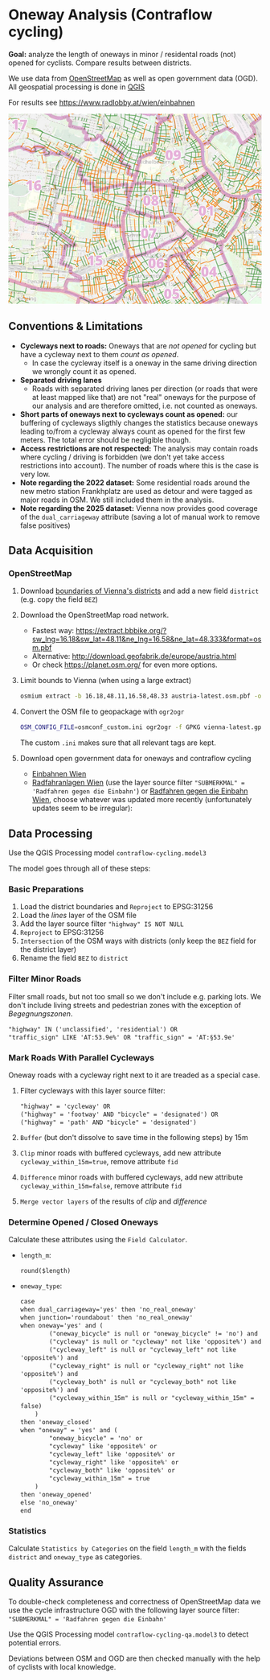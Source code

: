 # Oneway Analysis (Contraflow cycling)

**Goal:** analyze the length of oneways in minor / residental roads
(not) opened for cyclists. Compare results between districts.

We use data from [OpenStreetMap](https://www.openstreetmap.org) as well as open government data (OGD). All geospatial processing is done in [QGIS](https://qgis.org)

For results see https://www.radlobby.at/wien/einbahnen

![](oneways.jpg)

## Conventions & Limitations

- **Cycleways next to roads:** Oneways that are *not opened* for cycling but have a cycleway next to them *count as opened*.
  - In case the cycleway itself is a oneway in the same driving direction we wrongly count it as opened.
- **Separated driving lanes**
  - Roads with separated driving lanes per direction (or roads that were at least mapped like that) are not "real" oneways for the purpose of our analysis and are therefore omitted, i.e. not counted as oneways.
- **Short parts of oneways next to cycleways count as opened:** our buffering of cycleways sligthly changes the statistics because oneways leading to/from a cycleway always count as opened for the first few meters. The total error should be negligible though.
- **Access restrictions are not respected:** The analysis may contain roads where cycling / driving is forbidden (we don't yet take access restrictions into account). The number of roads where this is the case is very low.
- **Note regarding the 2022 dataset:** Some residential roads around the new metro station Frankhplatz are used as detour and were tagged as major roads in OSM. We still included them in the analysis.
- **Note regarding the 2025 dataset:** Vienna now provides good coverage of the `dual_carriageway` attribute (saving a lot of manual work to remove false positives)



## Data Acquisition

### OpenStreetMap

1. Download [boundaries of Vienna's districts](https://www.data.gv.at/katalog/dataset/stadt-wien_bezirksgrenzenwien) and add a new field `district` (e.g. copy the field `BEZ`)

2. Download the OpenStreetMap road network.
   - Fastest way: https://extract.bbbike.org/?sw_lng=16.18&sw_lat=48.11&ne_lng=16.58&ne_lat=48.333&format=osm.pbf
   - Alternative: http://download.geofabrik.de/europe/austria.html
   - Or check https://planet.osm.org/ for even more options.

3. Limit bounds to Vienna (when using a large extract)

    ```bash
    osmium extract -b 16.18,48.11,16.58,48.33 austria-latest.osm.pbf -o vienna-latest.osm.pbf
    ```

4. Convert the OSM file to geopackage with `ogr2ogr`

    ```bash
    OSM_CONFIG_FILE=osmconf_custom.ini ogr2ogr -f GPKG vienna-latest.gpkg vienna-latest.osm.pbf
    ```

    The custom `.ini` makes sure that all relevant tags are kept.

5. Download open government data for oneways and contraflow cycling
   - [Einbahnen Wien](https://www.data.gv.at/katalog/de/dataset/stadt-wien_einbahnenwien)
   - [Radfahranlagen Wien](https://www.data.gv.at/katalog/de/dataset/stadt-wien_radfahranlagenwien) (use the layer source filter `"SUBMERKMAL" = 'Radfahren gegen die Einbahn'`)
     or [Radfahren gegen die Einbahn Wien](https://www.data.gv.at/katalog/dataset/radfahren-gegen-die-einbahn-wien),
     choose whatever was updated more recently (unfortunately updates seem to be irregular):


## Data Processing

Use the QGIS Processing model `contraflow-cycling.model3`

The model goes through all of these steps:

### Basic Preparations

1. Load the district boundaries and `Reproject` to EPSG:31256
2. Load the *lines* layer of the OSM file
3. Add the layer source filter `"highway" IS NOT NULL`
4. `Reproject` to EPSG:31256
5. `Intersection` of the OSM ways with districts (only keep the `BEZ` field for the district layer)
6. Rename the field `BEZ` to `district`


### Filter Minor Roads

Filter small roads, but not too small so we don't include e.g. parking lots.
We don't include living streets and pedestrian zones with the exception of *Begegnungszonen*.

```
"highway" IN ('unclassified', 'residential') OR
"traffic_sign" LIKE 'AT:53.9e%' OR "traffic_sign" = 'AT:§53.9e'
```


### Mark Roads With Parallel Cycleways

Oneway roads with a cycleway right next to it are treaded as a special case.

1. Filter cycleways with this layer source filter:

    ```
    "highway" = 'cycleway' OR
    ("highway" = 'footway' AND "bicycle" = 'designated') OR
    ("highway" = 'path' AND "bicycle" = 'designated')
    ```

2. `Buffer` (but don't dissolve to save time in the following steps) by 15m

3. `Clip` minor roads with buffered cycleways, add new attribute `cycleway_within_15m=true`, remove attribute `fid`

4. `Difference` minor roads with buffered cycleways, add new attribute `cycleway_within_15m=false`, remove attribute `fid`

5. `Merge vector layers` of the results of *clip* and *difference*


### Determine Opened / Closed Oneways

Calculate these attributes using the `Field Calculator`.

- `length_m`:

    ```
    round($length)
    ```

- `oneway_type`:

    ```
    case
    when dual_carriageway='yes' then 'no_real_oneway'
    when junction='roundabout' then 'no_real_oneway'
    when oneway='yes' and (
            ("oneway_bicycle" is null or "oneway_bicycle" != 'no') and
            ("cycleway" is null or "cycleway" not like 'opposite%') and
            ("cycleway_left" is null or "cycleway_left" not like 'opposite%') and
            ("cycleway_right" is null or "cycleway_right" not like 'opposite%') and
            ("cycleway_both" is null or "cycleway_both" not like 'opposite%') and
            ("cycleway_within_15m" is null or "cycleway_within_15m" = false)
        )
    then 'oneway_closed'
    when "oneway" = 'yes' and (
            "oneway_bicycle" = 'no' or
            "cycleway" like 'opposite%' or
            "cycleway_left" like 'opposite%' or
            "cycleway_right" like 'opposite%' or
            "cycleway_both" like 'opposite%' or
            "cycleway_within_15m" = true
        )
    then 'oneway_opened'
    else 'no_oneway'
    end
    ```

### Statistics

Calculate `Statistics by Categories` on the field `length_m` with the fields `district` and `oneway_type` as categories.


## Quality Assurance

To double-check completeness and correctness of OpenStreetMap data we use the cycle infrastructure OGD with the following layer source filter: `"SUBMERKMAL" = 'Radfahren gegen die Einbahn'`

Use the QGIS Processing model `contraflow-cycling-qa.model3` to detect potential errors.

Deviations between OSM and OGD are then checked manually with the help of cyclists with local knowledge.

